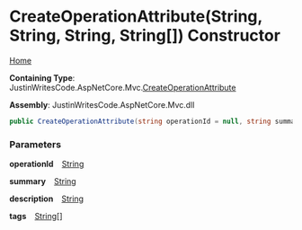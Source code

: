 # CreateOperationAttribute\(String, String, String, String\[\]\) Constructor

[Home](../../../README.md)

**Containing Type**: JustinWritesCode\.AspNetCore\.Mvc\.[CreateOperationAttribute](../README.md)

**Assembly**: JustinWritesCode\.AspNetCore\.Mvc\.dll

```csharp
public CreateOperationAttribute(string operationId = null, string summary = "Create a new resource", string description = "Create a new resource", string[] tags = null)
```

### Parameters

**operationId** &ensp; [String](https://docs.microsoft.com/en-us/dotnet/api/system.string)

**summary** &ensp; [String](https://docs.microsoft.com/en-us/dotnet/api/system.string)

**description** &ensp; [String](https://docs.microsoft.com/en-us/dotnet/api/system.string)

**tags** &ensp; [String](https://docs.microsoft.com/en-us/dotnet/api/system.string)\[\]